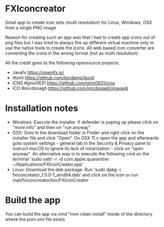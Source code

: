 # FXIconcreator
Small app to create icon sets (multi resolution) for Linux, Windows, OSX from a single PNG image

Reason for creating such an app was that I had to create app icons out of png files but I was tired to always fire up different virtual machine only to use the native tools to create the icons. All web based icon converter are converting the icons in the wrong format (not as multi resolution).

All the credit goes to the following opensource projects:
- Javafx https://openjfx.io/
- iKonli https://github.com/kordamp/ikonli
- ICNS #gino0631 https://github.com/gino0631/icns
- ICO #imcdonagh https://github.com/imcdonagh/image4j

# Installation notes
- Windows: Execute the installer. If defender is poping up please click on "more info" and then on "run anyway"
- OSX: Goto in the download folder in Finder and right click on the installer file and click "Open". On OSX 11.x open the app and afterwards goto system settings - general tab in the Security & Privacy pane to instruct macOS to ignore its lack of notarization - click on "open anyway". An alternative way is to execute the following cmd on the terminal 'sudo xattr -r -d com.apple.quarantine ~/Applications/FXIconCreator.app'
- Linux: Download the deb package. Run 'sudo dpkg -i fxiconcreator_1.0.0-1_amd64.deb' and click on the icon or run /opt/fxiconcreator/bin/FXIconCreator

# Build the app
You can build the app via cmd "mvn clean install" inside of the directory where the pom.xml file exists
